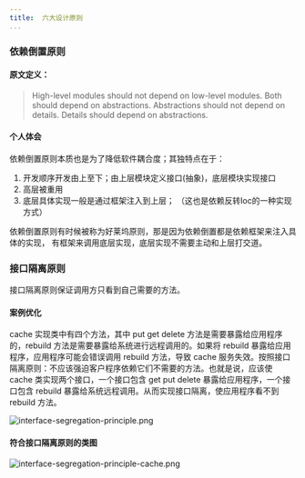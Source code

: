 ```yaml
---
title:  六大设计原则
...
```



### 依赖倒置原则
#### 原文定义：
 > High-level modules should not depend on low-level modules. Both should depend on abstractions.  Abstractions should not depend on details. Details should depend on abstractions.


#### 个人体会
依赖倒置原则本质也是为了降低软件耦合度；其独特点在于：
1. 开发顺序开发由上至下；由上层模块定义接口(抽象)，底层模块实现接口
2. 高层被重用
3. 底层具体实现一般是通过框架注入到上层； （这也是依赖反转Ioc的一种实现方式）


依赖倒置原则有时候被称为好莱坞原则，那是因为依赖倒置都是依赖框架来注入具体的实现， 有框架来调用底层实现，底层实现不需要主动和上层打交道。


### 接口隔离原则
接口隔离原则保证调用方只看到自己需要的方法。

#### 案例优化
cache 实现类中有四个方法，其中 put get delete 方法是需要暴露给应用程序的，rebuild 方法是需要暴露给系统进行远程调用的。如果将 rebuild 暴露给应用程序，应用程序可能会错误调用 rebuild 方法，导致 cache 服务失效。按照接口隔离原则：不应该强迫客户程序依赖它们不需要的方法。也就是说，应该使 cache 类实现两个接口，一个接口包含 get put delete 暴露给应用程序，一个接口包含 rebuild 暴露给系统远程调用。从而实现接口隔离，使应用程序看不到 rebuild 方法。

![interface-segregation-principle.png](http://tech.jiu-shu.com/Software-Design/interface-segregation-principle.png)

#### 符合接口隔离原则的类图

![interface-segregation-principle-cache.png](http://tech.jiu-shu.com/Software-Design/interface-segregation-principle-cache.png)


